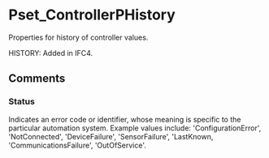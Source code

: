 # Pset_ControllerPHistory

Properties for history of controller values.
<!-- end of short definition -->
 HISTORY: Added in IFC4.


## Comments

### Status

Indicates an error code or identifier, whose meaning is specific to the particular automation system. Example values include: 'ConfigurationError', 'NotConnected', 'DeviceFailure', 'SensorFailure', 'LastKnown, 'CommunicationsFailure', 'OutOfService'.

